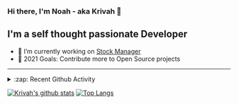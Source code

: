 ### Hi there, I'm Noah - aka Krivah 👋

## I'm a self thought passionate Developer

- 🌱 I’m currently working on [Stock Manager](https://github.com/krivahtoo/stockmanager)
- 🥅 2021 Goals: Contribute more to Open Source projects

---

<details>
  <summary>:zap: Recent Github Activity</summary>
  
<!--START_SECTION:activity-->
1. 💪 Opened PR [#87](https://github.com/kamiyaa/joshuto/pull/87) in [kamiyaa/joshuto](https://github.com/kamiyaa/joshuto)
2. 🎉 Merged PR [#55](https://github.com/krivahtoo/group-manager/pull/55) in [krivahtoo/group-manager](https://github.com/krivahtoo/group-manager)
3. 💪 Opened PR [#83](https://github.com/kamiyaa/joshuto/pull/83) in [kamiyaa/joshuto](https://github.com/kamiyaa/joshuto)
4. 💪 Opened PR [#82](https://github.com/kamiyaa/joshuto/pull/82) in [kamiyaa/joshuto](https://github.com/kamiyaa/joshuto)
5. 🎉 Merged PR [#51](https://github.com/krivahtoo/group-manager/pull/51) in [krivahtoo/group-manager](https://github.com/krivahtoo/group-manager)
<!--END_SECTION:activity-->

</details>


  [![Krivah's github stats](https://github-readme-stats.vercel.app/api?username=krivahtoo&count_private=true&theme=tokyonight)](https://github.com/anuraghazra/github-readme-stats)
  [![Top Langs](https://github-readme-stats.vercel.app/api/top-langs/?username=krivahtoo&layout=compact&langs_count=10&theme=tokyonight)](https://github.com/anuraghazra/github-readme-stats)


